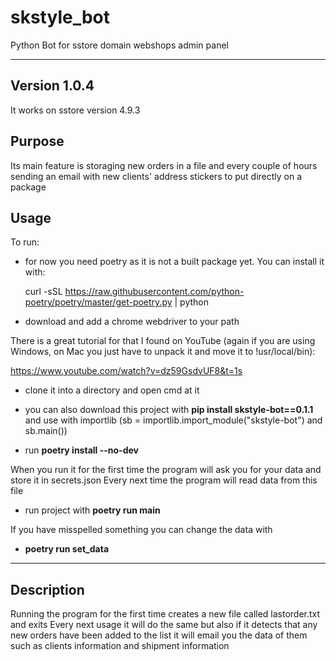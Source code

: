 # skstyle_bot
Python Bot for sstore domain webshops admin panel

---
**Version 1.0.4**
---
It works on sstore version 4.9.3

## Purpose

Its main feature is storaging new orders in a file and every couple of hours sending an email with new clients' address stickers to put directly on a package

## Usage

To run: 

 - for now you need poetry as it is not a built package yet. You can install it with:

    curl -sSL https://raw.githubusercontent.com/python-poetry/poetry/master/get-poetry.py | python

 - download and add a chrome webdriver to your path

There is a great tutorial for that I found on YouTube (again if you are using Windows, on Mac you just have to unpack it and move it to !usr/local/bin):

https://www.youtube.com/watch?v=dz59GsdvUF8&t=1s

 - clone it into a directory and open cmd at it

 - you can also download this project with **pip install skstyle-bot==0.1.1** and use with importlib
   (sb = importlib.import_module("skstyle-bot") and sb.main())

 - run **poetry install --no-dev** 

 When you run it for the first time the program will ask you for your data and store it in secrets.json
 Every next time the program will read data from this file

 - run project with **poetry run main**

 If you have misspelled something you can change the data with

 - **poetry run set_data**

---
## Description
Running the program for the first time creates a new file called lastorder.txt and exits
Every next usage it will do the same but also if it detects that any new orders have been added to the list
it will email you the data of them such as clients information and shipment information
